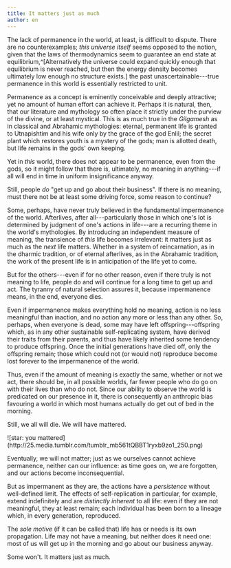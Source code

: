 ```yaml
---
title: It matters just as much
author: en
---
```


The lack of permanence in the world, at least, is difficult to dispute.
There are no counterexamples; *this universe itself* seems opposed to the
notion, given that the laws of thermodynamics seem to guarantee an end state
at equilibrium,^[Alternatively the universe could expand quickly enough that
equilibrium is never reached, but then the energy density becomes ultimately
low enough no structure exists.] the past unascertainable---true permanence
in this world is essentially restricted to unit.

Permanence as a concept is eminently conceivable and deeply attractive; yet
no amount of human effort can achieve it. Perhaps it is natural, then, that
our literature and mythology so often place it strictly under the purview of
the divine, or at least mystical. This is as much true in the *Gilgamesh* as
in classical and Abrahamic mythologies: eternal, permanent life is granted
to Utnapishtim and his wife only by the grace of the god Enlil; the secret
plant which restores youth is a mystery of the gods; man is allotted death,
but life remains in the gods' own keeping.

Yet in *this* world, there does not appear to be permanence, even from the
gods, so it might follow that there is, ultimately, no meaning in
anything---if all will end in time in uniform insignificance anyway.

Still, people *do* "get up and go about their business". If there is no
meaning, must there not be at least some driving force, some reason to
continue?

Some, perhaps, have never truly believed in the fundamental impermanence of
the world. Afterlives, after all---particularly those in which one's lot is
determined by judgment of one's actions in life---are a recurring theme in
the world's mythologies. By introducing an independent measure of meaning,
the transience of *this* life becomes irrelevant: it matters just as much as
the *next* life matters. Whether in a system of reincarnation, as in the
dharmic tradition, or of eternal afterlives, as in the Abrahamic tradition,
the work of the present life is in anticipation of the life yet to come.

But for the others---even if for no other reason, even if there truly is not
meaning to life, people do and will continue for a long time to get up and
act. The tyranny of natural selection assures it, because impermanence
means, in the end, everyone dies.

Even if impermanence makes everything hold no meaning, action is no less
meaningful than inaction, and no action any more or less than any other. So,
perhaps, when everyone is dead, some may have left offspring---offspring
which, as in any other sustainable self-replicating system, have derived
their traits from their parents, and thus have likely inherited some
tendency to produce offspring. Once the initial generations have died off,
only the offspring remain; those which could not (or would not) reproduce
become lost forever to the impermanence of the world.

Thus, even if the amount of meaning is exactly the same, whether or not we
act, there should be, in all possible worlds, far fewer people who do go on
with their lives than who do not. Since our ability to observe the world is
predicated on our presence in it, there is consequently an anthropic bias
favouring a world in which most humans actually do get out of bed in the
morning.

Still, we all will die. We will have mattered.

<div>
![star: you mattered](http://25.media.tumblr.com/tumblr_mb561tQBBT1ryxb9zo1_250.png)
</div>

Eventually, we will not matter; just as we ourselves cannot achieve
permanence, neither can our influence: as time goes on, we are forgotten,
and our actions become inconsequential.

But as impermanent as they are, the actions have a *persistence* without
well-defined limit. The effects of self-replication in particular, for
example, extend indefinitely and are *distinctly inherent* to all life: even
if they are not meaningful, they at least remain; each individual has been
born to a lineage which, in every generation, reproduced.

The *sole motive* (if it can be called that) life has or needs is its own
propagation. Life may not have a meaning, but neither does it need one: most
of us will get up in the morning and go about our business anyway.

Some won't. It matters just as much.
